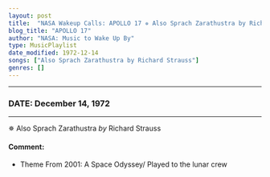 ```yaml
---
layout: post
title:  "NASA Wakeup Calls: APOLLO 17 ✵ Also Sprach Zarathustra by Richard Strauss ✧ December 14, 1972"
blog_title: "APOLLO 17"
author: "NASA: Music to Wake Up By"
type: MusicPlaylist
date_modified: 1972-12-14
songs: ["Also Sprach Zarathustra by Richard Strauss"]
genres: []
---
```


----
### DATE: December 14, 1972
----
✵ Also Sprach Zarathustra *by* Richard Strauss  

#### Comment:
* Theme From 2001: A Space Odyssey/ Played to the lunar crew



<br/>
<center>
	<a target="_blank"
	   href="https://twitter.com/intent/tweet?hashtags=Space,NASA,Playlist,NASAWakeupCalls,SpaceProgram&text=🚀 {{ page.author}}, {{ page.title }}. {{ site.url }}{{ page.url }}&via=nasawakeupcalls"><i class="fab fa-twitter" title="Tweet this page" alt="Tweet this page" style="font-size: 1.3em;"></i></a>
	&nbsp; 	<i class="fas fa-user-astronaut" style="font-size: 1.5em;"></i> &nbsp;
    <a id="custom_amazon_link"
       type="amzn" search="#"
       category="popular music">
    <i class="fab fa-amazon" style="font-size: 1.3em;"></i></a>
</center>

<!-- Randomly resolve an individual entry from a song array -->
<script src="/assets/javascript/seedrandom.min.js"></script>
<script>
  var wake_me_up = ["Also Sprach Zarathustra by Richard Strauss"];
  var prng = new Math.seedrandom();
  function randomSong() {
    song = wake_me_up[Math.floor(Math.random() * wake_me_up.length)];
    var amazon_link = document.getElementById("custom_amazon_link");
    amazon_link.setAttribute("search", song);
  }
  window.onload = randomSong();
</script>
